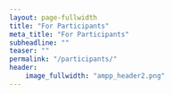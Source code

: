 ```yaml
---
layout: page-fullwidth
title: "For Participants"
meta_title: "For Participants"
subheadline: ""
teaser: ""
permalink: "/participants/"
header:
    image_fullwidth: "ampp_header2.png"
---
```

 

